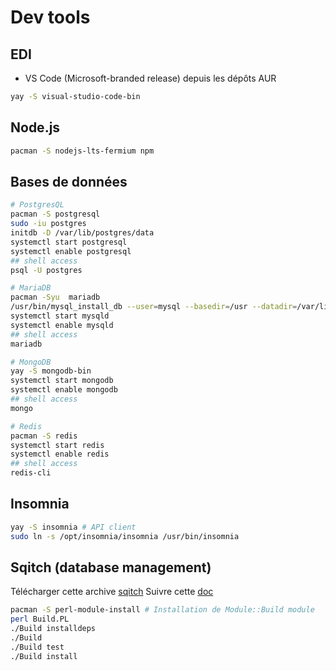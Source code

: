 # Dev tools

## EDI
* VS Code (Microsoft-branded release) depuis les dépôts AUR
```bash
yay -S visual-studio-code-bin
```

## Node.js
```bash
pacman -S nodejs-lts-fermium npm
```

## Bases de données
```bash
# PostgresQL
pacman -S postgresql
sudo -iu postgres
initdb -D /var/lib/postgres/data
systemctl start postgresql
systemctl enable postgresql
## shell access
psql -U postgres

# MariaDB
pacman -Syu  mariadb
/usr/bin/mysql_install_db --user=mysql --basedir=/usr --datadir=/var/lib/mysql
systemctl start mysqld
systemctl enable mysqld
## shell access
mariadb

# MongoDB
yay -S mongodb-bin
systemctl start mongodb
systemctl enable mongodb
## shell access
mongo

# Redis
pacman -S redis
systemctl start redis
systemctl enable redis
## shell access
redis-cli
```

## Insomnia

```bash
yay -S insomnia # API client
sudo ln -s /opt/insomnia/insomnia /usr/bin/insomnia
```

## Sqitch (database management)
Télécharger cette archive [sqitch](https://search.cpan.org/CPAN/authors/id/D/DW/DWHEELER/App-Sqitch-v1.1.0.tar.gz)
Suivre cette [doc](https://github.com/sqitchers/sqitch)

```bash
pacman -S perl-module-install # Installation de Module::Build module
perl Build.PL
./Build installdeps
./Build
./Build test
./Build install
```
